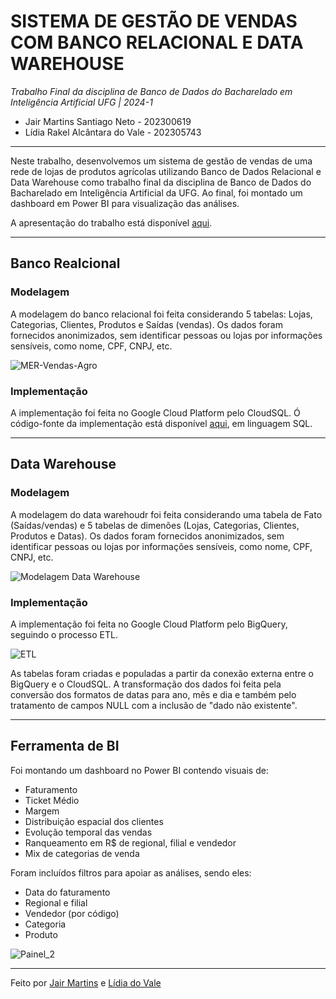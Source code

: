 # SISTEMA DE GESTÃO DE VENDAS COM BANCO RELACIONAL E DATA WAREHOUSE

*Trabalho Final da disciplina de Banco de Dados do Bacharelado em Inteligência Artificial UFG | 2024-1*

- Jair Martins Santiago Neto - 202300619
- Lídia Rakel Alcântara do Vale - 202305743

---

Neste trabalho, desenvolvemos um sistema de gestão de vendas de uma rede de lojas de produtos agrícolas utilizando Banco de Dados Relacional e Data Warehouse como trabalho final da disciplina de Banco de Dados do Bacharelado em Inteligência Artificial da UFG. Ao final, foi montado um dashboard em Power BI para visualização das análises.

A apresentação do trabalho está disponível [aqui](https://www.canva.com/design/DAGL_MguhGY/uhfWLNdHDMT2h4XJlYFh2Q/edit?utm_content=DAGL_MguhGY&utm_campaign=designshare&utm_medium=link2&utm_source=sharebutton).

---

## Banco Realcional

### Modelagem

A modelagem do banco relacional foi feita considerando 5 tabelas: Lojas, Categorias, Clientes, Produtos e Saídas (vendas). Os dados foram fornecidos anonimizados, sem identificar pessoas ou lojas por informações sensíveis, como nome, CPF, CNPJ, etc.

![MER-Vendas-Agro](https://github.com/user-attachments/assets/9fd3fb51-ad0b-4aec-87b4-3a6d7c8eb5b2)

### Implementação

A implementação foi feita no Google Cloud Platform pelo CloudSQL. Ó código-fonte da implementação está disponível [aqui](https://github.com/lidiavale/TrabalhoFinalBD/blob/94d944a7e144e119acae6f751ceb6b14c38ca1e5/ImplementacaoBDR.sql), em linguagem SQL.

---

## Data Warehouse

### Modelagem

A modelagem do data warehoudr foi feita considerando uma tabela de Fato (Saídas/vendas) e 5 tabelas de dimenões (Lojas, Categorias, Clientes, Produtos e Datas). Os dados foram fornecidos anonimizados, sem identificar pessoas ou lojas por informações sensíveis, como nome, CPF, CNPJ, etc.

![Modelagem Data Warehouse](https://github.com/user-attachments/assets/2068880b-9098-4329-a1f2-3ff45ebda299)

### Implementação

A implementação foi feita no Google Cloud Platform pelo BigQuery, seguindo o processo ETL.

![ETL](https://github.com/user-attachments/assets/a8d4c9f7-3d6f-4aa3-b03c-84e4135364bd)

As tabelas foram criadas e populadas a partir da conexão externa entre o BigQuery e o CloudSQL. A transformação dos dados foi feita pela conversão dos formatos de datas para ano, mês e dia e também pelo tratamento de campos NULL com a inclusão de "dado não existente".

---

## Ferramenta de BI

Foi montando um dashboard no Power BI contendo visuais de:
- Faturamento
- Ticket Médio
- Margem
- Distribuição espacial dos clientes
- Evolução temporal das vendas
- Ranqueamento em R$ de regional, filial e vendedor
- Mix de categorias de venda

Foram incluídos filtros para apoiar as análises, sendo eles:
- Data do faturamento
- Regional e filial
- Vendedor (por código)
- Categoria
- Produto

![Painel_2](https://github.com/user-attachments/assets/72ad7949-cec7-4451-8be1-aedb478df57e)


---

Feito por [Jair Martins](jairneto@discente.ufg.br) e [Lídia do Vale](lidia.vale@discente.ufg.br)
